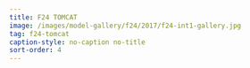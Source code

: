 ```yaml
---
title: F24 TOMCAT
image: /images/model-gallery/f24/2017/f24-int1-gallery.jpg
tag: f24-tomcat
caption-style: no-caption no-title
sort-order: 4
---
```

